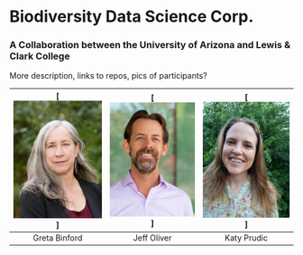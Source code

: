 # Biodiversity Data Science Corp.
### A Collaboration between the University of Arizona and Lewis & Clark College

More description, links to repos, pics of participants?



| [![Greta Binford](greta_binford.jpg)]  | [![Jeff Oliver](images/jeff_oliver.jpg)] | [![Katy Prudic](https://github.com/BiodiversityDataScienceCorp/.github/blob/main/profile/images/Prudic_Katy.jpg)] |
|:---:|:---:|:---:|
| Greta Binford | Jeff Oliver | Katy Prudic |
